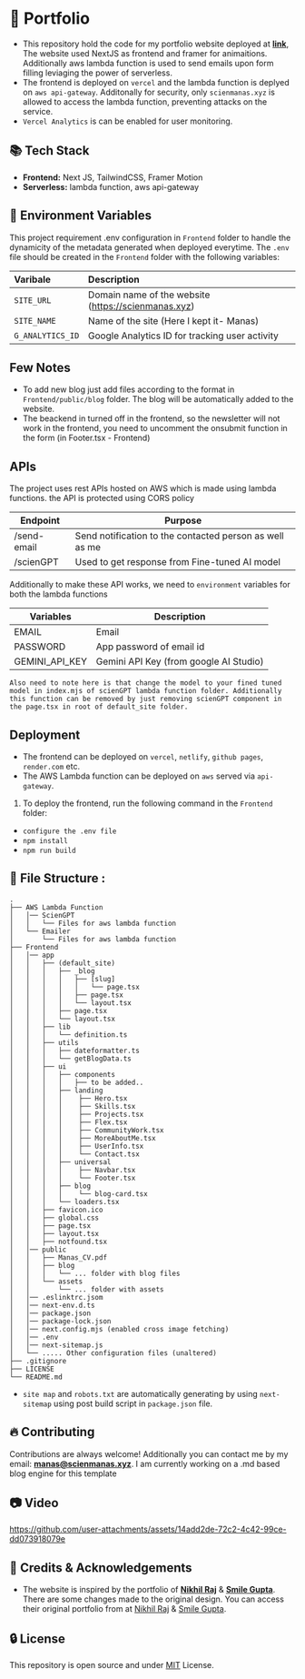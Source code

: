 # 🔰 Portfolio

- This repository hold the code for my portfolio website deployed at **[link](https://scienmanas.xyz)**, The website used NextJS as frontend and framer for animaitions. Additionally aws lambda function is used to send emails upon form filling leviaging the power of serverless.
- The frontend is deployed on `vercel` and the lambda function is deplyed on `aws api-gateway`. Additonally for security, only `scienmanas.xyz` is allowed to access the lambda function, preventing attacks on the service.
- `Vercel Analytics` is can be enabled for user monitoring.

## 📚 Tech Stack

- **Frontend:** Next JS, TailwindCSS, Framer Motion
- **Serverless:** lambda function, aws api-gateway

## 🔩 Environment Variables

This project requirement .env configuration in `Frontend` folder to handle the dynamicity of the metadata generated when deployed everytime. The `.env` file should be created in the `Frontend` folder with the following variables:

| Varibale           | Description                                         |
| :----------------- | :-------------------------------------------------- |
| `SITE_URL`       | Domain name of the website (https://scienmanas.xyz) |
| `SITE_NAME`      | Name of the site (Here I kept it- Manas)            |
| `G_ANALYTICS_ID` | Google Analytics ID for tracking user activity      |

## Few Notes

- To add new blog just add files according to the format in `Frontend/public/blog` folder. The blog will be automatically added to the website.
- The beackend in turned off in the frontend, so the newsletter will not work in the frontend, you need to uncomment the onsubmit function in the form (in Footer.tsx - Frontend)

## APIs

The project uses rest APIs hosted on AWS which is made using lambda functions. the API is protected using CORS policy

| Endpoint    | Purpose                                                 |
| ----------- | ------------------------------------------------------- |
| /send-email | Send notification to the contacted person as well as me |
| /scienGPT   | Used to get response from Fine-tuned AI model           |

Additionally to make these API works, we need to `environment` variables for both the lambda functions

| Variables      | Description                            |
| -------------- | -------------------------------------- |
| EMAIL          | Email                                  |
| PASSWORD       | App password of email id               |
| GEMINI_API_KEY | Gemini API Key (from google AI Studio) |

`Also need to note here is that change the model to your fined tuned model in index.mjs of scienGPT lambda function folder. Additionally this function can be removed by just removing scienGPT component in the page.tsx in root of default_site folder.`

## Deployment

- The frontend can be deployed on `vercel`, `netlify`, `github pages`, `render.com` etc.
- The AWS Lambda function can be deployed on `aws` served via `api-gateway`.

1. To deploy the frontend, run the following command in the `Frontend` folder:

- `configure the .env file`
- `npm install`
- `npm run build`

## 📁 File Structure :

```
.
├── AWS Lambda Function
│   │── ScienGPT
│   │   └── Files for aws lambda function
│   └── Emailer
│     	└── Files for aws lambda function
├── Frontend
│   │── app
│   │   ├── (default_site)
│   │   │   ├── _blog
│   │   │   │   ├── [slug]
│   │   │   │   │   └── page.tsx
│   │   │   │   ├── page.tsx
│   │   │   │   └── layout.tsx
│   │   │   ├── page.tsx
│   │   │   └── layout.tsx
│   │   ├── lib
│   │   │   └── definition.ts
│   │   ├── utils
│   │   │   ├── dateformatter.ts
│   │   │   └── getBlogData.ts
│   │   ├── ui
│   │   │   ├── components
│   │   │   │   ├── to be added..
│   │   │   ├── landing
│   │   │   │    ├── Hero.tsx
│   │   │   │    ├── Skills.tsx
│   │   │   │    ├── Projects.tsx
│   │   │   │    ├── Flex.tsx
│   │   │   │    ├── CommunityWork.tsx
│   │   │   │    ├── MoreAboutMe.tsx
│   │   │   │    ├── UserInfo.tsx
│   │   │   │    └── Contact.tsx
│   │   │   ├── universal
│   │   │   │    ├── Navbar.tsx
│   │   │   │    └── Footer.tsx
│   │   │   ├── blog
│   │   │   │    └── blog-card.tsx
│   │   │   └── loaders.tsx
│   │   ├── favicon.ico
│   │   ├── global.css
│   │   ├── page.tsx
│   │   ├── layout.tsx
│   │   ├── notfound.tsx
│   │── public
│   │   ├── Manas_CV.pdf
│   │   ├── blog
│   │   │   └── ... folder with blog files
│   │   └── assets
│   │       └── ... folder with assets
│   │── .eslinktrc.jsom
│   │── next-env.d.ts
│   │── package.json
│   │── package-lock.json
│   │── next.config.mjs (enabled cross image fetching)
│   │── .env
│   │── next-sitemap.js
│   └── ..... Other configuration files (unaltered)
├── .gitignore
├── LICENSE
└── README.md
```

- `site map` and `robots.txt` are automatically generating by using `next-sitemap` using post build script in `package.json` file.

## 🔥 Contributing

Contributions are always welcome! Additionally you can contact me by my email: **manas@scienmanas.xyz**. I am currently working on a .md based blog engine for this template

## 📷 Video

https://github.com/user-attachments/assets/14add2de-72c2-4c42-99ce-dd073918079e

## 🙌 Credits & Acknowledgements

- The website is inspired by the portfolio of **[Nikhil Raj](https://github.com/nikhil25803)** & **[Smile Gupta](https://github.com/smilegupta)**. There are some changes made to the original design. You can access their original portfolio from at [Nikhil Raj](https://nikhilraj.live/) & [Smile Gupta](https://smilegupta.github.io/portfolio-smilegupta/).

## 🔒 License

This repository is open source and under [MIT](https://choosealicense.com/licenses/mit/) License.
